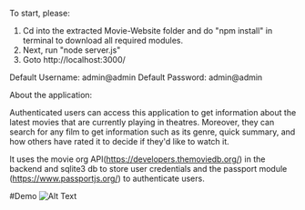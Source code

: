 To start, please:

1. Cd into the extracted Movie-Website folder and do "npm install" in terminal to download all required modules.
2. Next, run "node server.js"
3. Goto http://localhost:3000/ 

Default Username: admin@admin
Default Password: admin@admin


About the application:

Authenticated users can access this application to get information about the latest movies that are currently playing in theatres. Moreover, they can search for any film to get information such as its genre, quick summary, and how others have rated it to decide if they'd like to watch it.  

It uses the movie org API(https://developers.themoviedb.org/) in the backend and sqlite3 db to store user credentials and the passport module (https://www.passportjs.org/) to authenticate users.

#Demo
![Alt Text](https://github.com/jarnailchahal/Movie-Website/blob/main/Demo.gif)

